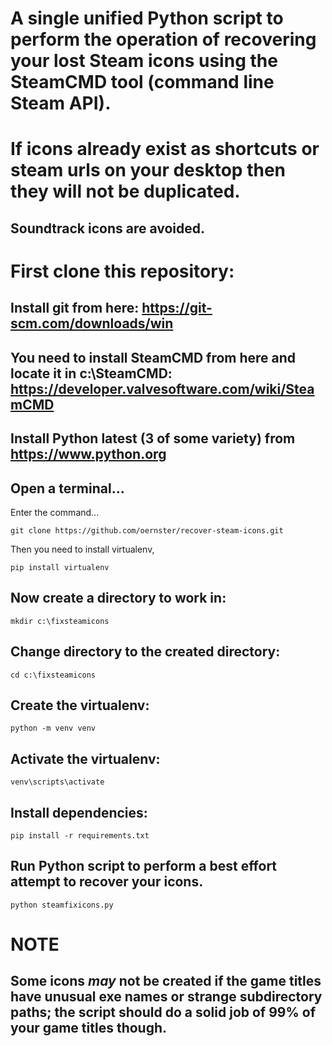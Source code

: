 # A single unified Python script to perform the operation of recovering your lost Steam icons using the SteamCMD tool (command line Steam API).
# If icons already exist as shortcuts or steam urls on your desktop then they will not be duplicated.
## Soundtrack icons are avoided.

# First clone this repository:

## Install git from here: https://git-scm.com/downloads/win

## You need to install SteamCMD from here and locate it in c:\SteamCMD: https://developer.valvesoftware.com/wiki/SteamCMD

## Install Python latest (3 of some variety) from https://www.python.org

## Open a terminal...

Enter the command...

```git clone https://github.com/oernster/recover-steam-icons.git```

Then you need to install virtualenv, 

```pip install virtualenv```

## Now create a directory to work in:

```mkdir c:\fixsteamicons```

## Change directory to the created directory:

```cd c:\fixsteamicons```

## Create the virtualenv:

```python -m venv venv```

## Activate the virtualenv:

```venv\scripts\activate```

## Install dependencies:

```pip install -r requirements.txt```

## Run Python script to perform a best effort attempt to recover your icons.

```python steamfixicons.py```


# NOTE

## Some icons _may_ not be created if the game titles have unusual exe names or strange subdirectory paths; the script should do a solid job of 99% of your game titles though.

